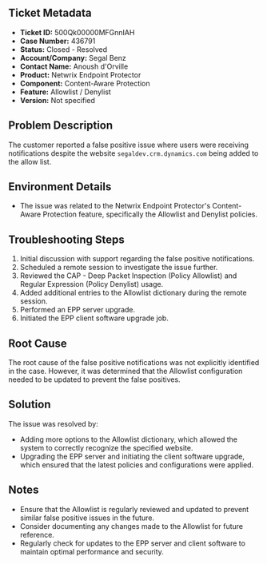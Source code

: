 ## Ticket Metadata
- **Ticket ID:** 500Qk00000MFGnnIAH
- **Case Number:** 436791
- **Status:** Closed - Resolved
- **Account/Company:** Segal Benz
- **Contact Name:** Anoush d'Orville
- **Product:** Netwrix Endpoint Protector
- **Component:** Content-Aware Protection
- **Feature:** Allowlist / Denylist
- **Version:** Not specified

## Problem Description
The customer reported a false positive issue where users were receiving notifications despite the website `segaldev.crm.dynamics.com` being added to the allow list.

## Environment Details
- The issue was related to the Netwrix Endpoint Protector's Content-Aware Protection feature, specifically the Allowlist and Denylist policies.

## Troubleshooting Steps
1. Initial discussion with support regarding the false positive notifications.
2. Scheduled a remote session to investigate the issue further.
3. Reviewed the CAP - Deep Packet Inspection (Policy Allowlist) and Regular Expression (Policy Denylist) usage.
4. Added additional entries to the Allowlist dictionary during the remote session.
5. Performed an EPP server upgrade.
6. Initiated the EPP client software upgrade job.

## Root Cause
The root cause of the false positive notifications was not explicitly identified in the case. However, it was determined that the Allowlist configuration needed to be updated to prevent the false positives.

## Solution
The issue was resolved by:
- Adding more options to the Allowlist dictionary, which allowed the system to correctly recognize the specified website.
- Upgrading the EPP server and initiating the client software upgrade, which ensured that the latest policies and configurations were applied.

## Notes
- Ensure that the Allowlist is regularly reviewed and updated to prevent similar false positive issues in the future.
- Consider documenting any changes made to the Allowlist for future reference.
- Regularly check for updates to the EPP server and client software to maintain optimal performance and security.